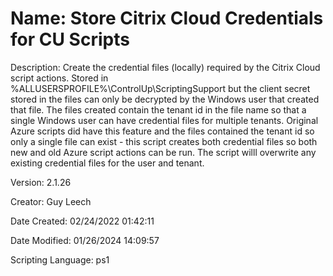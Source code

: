 ﻿# Name: Store Citrix Cloud Credentials for CU Scripts

Description: Create the credential files (locally) required by the Citrix Cloud script actions.
Stored in %ALLUSERSPROFILE%\ControlUp\ScriptingSupport but the client secret stored in the files can only be decrypted by the Windows user that created that file.
The files created contain the tenant id in the file name so that a single Windows user can have credential files for multiple tenants. Original Azure scripts did have this feature and the files contained the tenant id so only a single file can exist - this script creates both credential files so both new and old Azure script actions can be run.
The script willl overwrite any existing credential files for the user and tenant.


Version: 2.1.26

Creator: Guy Leech

Date Created: 02/24/2022 01:42:11

Date Modified: 01/26/2024 14:09:57

Scripting Language: ps1

